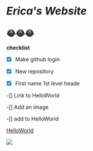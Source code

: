 # ***Erica's Website***
## 😂😂😂


**checklist**

- [x] Make github login

-[x] New repository

-[x] First name 1st level heade

-[] Link to HelloWorld

-[] Add an image 

-[] add to HelloWorld

[HelloWorld](https://ericalp2024.github.io/HelloWorld/)

![](https://images.contentstack.io/v3/assets/bltacc1a01c4d280f24/blt14b490b724215e87/61c01d0d9d4a976169b7059a/hello-4439419.jpg?auto=webp&format=pjpg&quality=80&width=900&height=500&fit=crop)
